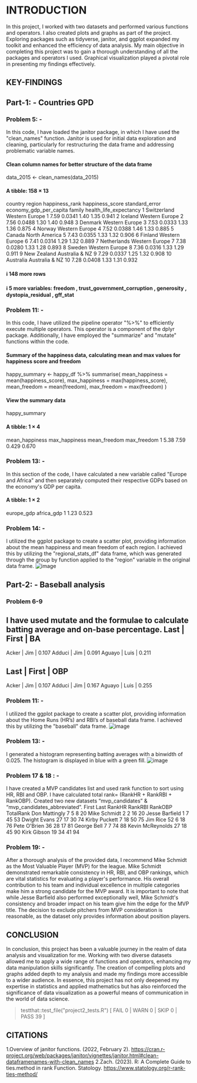 
# INTRODUCTION
In this project, I worked with two datasets and performed various functions and operators. I also created plots and graphs as part of the project. Exploring packages such as tidyverse, janitor, and ggplot expanded my toolkit and enhanced the efficiency of data analysis. My main objective in completing this project was to gain a thorough understanding of all the packages and operators I used. Graphical visualization played a pivotal role in presenting my findings effectively.
## KEY-FINDINGS
## Part-1: - Countries GPD
### Problem 5: -
In this code, I have loaded the janitor package, in which I have used the "clean_names" function. Janitor is used for initial data exploration and cleaning, particularly for restructuring the data frame and addressing problematic variable names.
#### Clean column names for better structure of the data frame
data_2015 <- clean_names(data_2015)
#### A tibble: 158 × 13
   country      region     happiness_rank happiness_score standard_error economy_gdp_per_capita family health_life_expectancy
   <chr>        <chr>                 <dbl>           <dbl>           <dbl>                  <dbl> <dbl>                  <dbl>
 1 Switzerland  Western Europe          1             7.59            0.0341                  1.40  1.35                  0.941
 2 Iceland      Western Europe          2             7.56            0.0488                  1.30  1.40                  0.948
 3 Denmark      Western Europe          3             7.53            0.0333                  1.33  1.36                  0.875
 4 Norway       Western Europe          4             7.52            0.0388                  1.46  1.33                  0.885
 5 Canada       North America           5             7.43            0.0355                  1.33  1.32                  0.906
 6 Finland      Western Europe          6             7.41            0.0314                  1.29  1.32                  0.889
 7 Netherlands  Western Europe          7             7.38            0.0280                  1.33  1.28                  0.893
 8 Sweden       Western Europe          8             7.36            0.0316                  1.33  1.29                  0.911
 9 New Zealand  Australia & NZ          9             7.29            0.0337                  1.25  1.32                  0.908
10 Australia    Australia & NZ         10             7.28            0.0408                  1.33  1.31                  0.932
#### ℹ 148 more rows
#### ℹ 5 more variables: freedom <dbl>, trust_government_corruption <dbl>, generosity <dbl>, dystopia_residual <dbl>, gff_stat <dbl>

### Problem 11: -
In this code, I have utilized the pipeline operator "%>%" to efficiently execute multiple operators. This operator is a component of the dplyr package. Additionally, I have employed the "summarize" and "mutate" functions within the code.
#### Summary of the happiness data, calculating mean and max values for happiness score and freedom
happy_summary <- happy_df %>%
  summarise(
    mean_happiness = mean(happiness_score),
    max_happiness = max(happiness_score),
    mean_freedom = mean(freedom),
    max_freedom = max(freedom)
  )

#### View the summary data
happy_summary
#### A tibble: 1 × 4
  mean_happiness max_happiness mean_freedom max_freedom
            <dbl>          <dbl>         <dbl>       <dbl>
1            5.38           7.59         0.429       0.670
### Problem 13: -
In this section of the code, I have calculated a new variable called "Europe and Africa" and then separately computed their respective GDPs based on the economy's GDP per capita.

#### A tibble: 1 × 2
  europe_gdp africa_gdp
       <dbl>      <dbl>
1        1.23       0.523
### Problem 14: -
I utilized the ggplot package to create a scatter plot, providing information about the mean happiness and mean freedom of each region. I achieved this by utilizing the "regional_stats_df" data frame, which was generated through the group by function applied to the "region" variable in the original data frame.
![image](https://github.com/user-attachments/assets/5ec54d66-47e5-44f6-83aa-10068c7c93d8)

## Part-2: - Baseball analysis
### Problem 6-9
I have used mutate and the formulae to calculate batting average and on-base percentage.
Last       | First | BA
--------------------------
Acker      | Jim   | 0.107
Adduci     | Jim   | 0.091
Aguayo     | Luis  | 0.211

Last       | First | OBP
--------------------------
Acker      | Jim   | 0.107
Adduci     | Jim   | 0.167
Aguayo     | Luis  | 0.255

### Problem 11: -
I utilized the ggplot package to create a scatter plot, providing information about the Home Runs (HR’s) and RBI’s of baseball data frame. I achieved this by utilizing the "baseball" data frame.
![image](https://github.com/user-attachments/assets/19aff4a6-06d1-488e-8905-add8219ad95d)
### Problem 13: -
I generated a histogram representing batting averages with a binwidth of 0.025. The histogram is displayed in blue with a green fill.
![image](https://github.com/user-attachments/assets/41b7b4d5-f681-4e63-8422-71bfc5625a75)
### Problem 17 & 18 : -
I have created a MVP candidates list and used rank function to sort using HR, RBI and OBP. I have calculated total rank= (RankHR + RankRBI + RankOBP). Created two new datasets “mvp_candidates” & “mvp_candidates_abbreviated”.
First	Last	RankHR	RankRBI	RankOBP	TotalRank
Don	Mattingly	7	5	8	20
Mike	Schmidt	2	2	16	20
Jesse	Barfield	1	7	45	53
Dwight	Evans	27	17	30	74
Kirby	Puckett	7	18	50	75
Jim	Rice	52	6	18	76
Pete	O'Brien	36	28	17	81
George	Bell	7	7	74	88
Kevin	McReynolds	27	18	45	90
Kirk	Gibson	19	34	41	94
### Problem 19: -
After a thorough analysis of the provided data, I recommend Mike Schmidt as the Most Valuable Player (MVP) for the league. Mike Schmidt demonstrated remarkable consistency in HR, RBI, and OBP rankings, which are vital statistics for evaluating a player's performance. His overall contribution to his team and individual excellence in multiple categories make him a strong candidate for the MVP award.
It is important to note that while Jesse Barfield also performed exceptionally well, Mike Schmidt's consistency and broader impact on his team give him the edge for the MVP title. The decision to exclude pitchers from MVP consideration is reasonable, as the dataset only provides information about position players.
## CONCLUSION
In conclusion, this project has been a valuable journey in the realm of data analysis and visualization for me. Working with two diverse datasets allowed me to apply a wide range of functions and operators, enhancing my data manipulation skills significantly. The creation of compelling plots and graphs added depth to my analysis and made my findings more accessible to a wider audience. In essence, this project has not only deepened my expertise in statistics and applied mathematics but has also reinforced the significance of data visualization as a powerful means of communication in the world of data science.
> testthat::test_file("project2_tests.R")
[ FAIL 0 | WARN 0 | SKIP 0 | PASS 39 ]
## CITATIONS
1.Overview of janitor functions. (2022, February 2).
https://cran.r-project.org/web/packages/janitor/vignettes/janitor.html#clean-dataframenames-with-clean_names
2.Zach. (2023). R: A Complete Guide to ties.method in rank Function. Statology.
https://www.statology.org/r-rank-ties-method/
